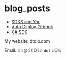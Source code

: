 # blog_posts

* [SDKS and You](sdks-and-you.md)
* [Auto Deploy Gitbook](autoDeploy.md)
* [C# SDK](csharp_sdk.md)

My website: dtolb.com

Email: 𝚑𝚒@𝚍𝚝O𝚕𝚋 `dot` 𝚌O𝚖


